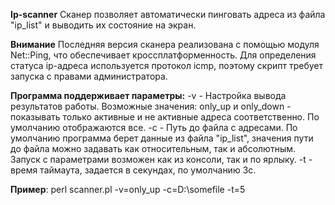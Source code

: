 **Ip-scanner**
Сканер позволяет автоматически пинговать адреса из файла "ip_list" и выводить их состояние на экран. 

**Внимание**
Последняя версия сканера реализована с помощью модуля Net::Ping, что обеспечивает кроссплатформенность. Для определения статуса ip-адреса используется протокол icmp, поэтому скрипт требует запуска с правами администратора.

**Программа поддерживает параметры:**
-v - Настройка вывода результатов работы. Возможные значения: only_up и only_down - показывать только активные
и не активные адреса соответственно. По умолчанию отображаются все.
-c - Путь до файла с адресами. По умолчанию программа берет данные из файла "ip_list", значения пути до файла 
можно задавать как относительным, так и абсолютным.
Запуск с параметрами возможен как из консоли, так и по ярлыку.
-t - время таймаута, задается в секундах, по умолчанию 3с.

**Пример**: perl scanner.pl -v=only_up -c=D:\somefile -t=5

